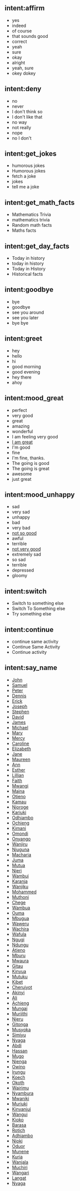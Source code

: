## intent:affirm
- yes
- indeed
- of course
- that sounds good
- correct
- yeah
- sure
- okay
- alright
- yeah, sure
- okey dokey

## intent:deny
- no
- never
- I don't think so
- I don't like that
- no way
- not really
- nope
- no I don't

## intent:get_jokes
- humorous jokes
- Humorous jokes
- fetch a joke
- jokes
- tell me a joke

## intent:get_math_facts
- Mathematics Trivia
- mathematics trivia
- Random math facts
- Maths facts

## intent:get_day_facts
- Today in history
- today in history
- Today in History
- Historical facts

## intent:goodbye
- bye
- goodbye
- see you around
- see you later
- bye bye

## intent:greet
- hey
- hello
- hi
- good morning
- good evening
- hey there
- ahoy

## intent:mood_great
- perfect
- very good
- great
- amazing
- wonderful
- I am feeling very good
- [I am great](mood_great)
- I'm good
- fine
- I'm fine, thanks.
- The going is good
- The going is great
- awesome
- just great

## intent:mood_unhappy
- sad
- very sad
- unhappy
- bad
- very bad
- [not so good](mood_unhappy)
- awful
- terrible
- [not very good](mood_unhappy)
- extremely sad
- so sad
- terrible
- depressed
- gloomy

## intent:switch
- Switch to something else
- Switch To Something else
- Try something else

## intent:continue
- continue same activity
- Continue Same Activity
- Continue activity

## intent:say_name
- [John](PERSON)
- [Samuel](PERSON)
- [Peter](PERSON)
- [Dennis](PERSON)
- [Erick](PERSON)
- [Joseph](PERSON)
- [Stephen](PERSON)
- [David](PERSON)
- [James](PERSON)
- [Michael](PERSON)
- [Mary](PERSON)
- [Mercy](PERSON)
- [Caroline](PERSON)
- [Elizabeth](PERSON)
- [Jane](PERSON)
- [Maureen](PERSON)
- [Ann](PERSON)
- [Esther](PERSON)
- [Lillian](PERSON)
- [Faith](PERSON)
- [Mwangi](PERSON)
- [Maina](PERSON)
- [Otieno](PERSON)
- [Kamau](PERSON)
- [Njoroge](PERSON)
- [Kariuki](PERSON)
- [Odhiambo](PERSON)
- [Ochieng](PERSON)
- [Kimani](PERSON)
- [Omondi](PERSON)
- [Onyango](PERSON)
- [Wanjiru](PERSON)
- [Njuguna](PERSON)
- [Macharia](PERSON)
- [Juma](PERSON)
- [Mutua](PERSON)
- [Njeri](PERSON)
- [Wambui](PERSON)
- [Karanja](PERSON)
- [Wanjiku](PERSON)
- [Mohammed](PERSON)
- [Muthoni](PERSON)
- [Chege](PERSON)
- [Wambua](PERSON)
- [Ouma](PERSON)
- [Mbugua](PERSON)
- [Waweru](PERSON)
- [Wachira](PERSON)
- [Wafula](PERSON)
- [Ngugi](PERSON)
- [Ndungu](PERSON)
- [Atieno](PERSON)
- [Mburu](PERSON)
- [Mwaura](PERSON)
- [Gitau](PERSON)
- [Kinyua](PERSON)
- [Mutuku](PERSON)
- [Kibet](PERSON)
- [Cheruiyot](PERSON)
- [Akinyi](PERSON)
- [Ali](PERSON)
- [Achieng](PERSON)
- [Mungai](PERSON)
- [Muriithi](PERSON)
- [Njeru](PERSON)
- [Gitonga](PERSON)
- [Musyoka](PERSON)
- [Simiyu](PERSON)
- [Nyaga](PERSON)
- [Abdi](PERSON)
- [Hassan](PERSON)
- [Mugo](PERSON)
- [Njenga](PERSON)
- [Owino](PERSON)
- [Irungu](PERSON)
- [Koech](PERSON)
- [Okoth](PERSON)
- [Wairimu](PERSON)
- [Nyambura](PERSON)
- [Mwaniki](PERSON)
- [Muriuki](PERSON)
- [Kinyanjui](PERSON)
- [Wangui](PERSON)
- [Kioko](PERSON)
- [Barasa](PERSON)
- [Rotich](PERSON)
- [Adhiambo](PERSON)
- [Njoki](PERSON)
- [Oduor](PERSON)
- [Munene](PERSON)
- [Kuria](PERSON)
- [Wanjala](PERSON)
- [Muchiri](PERSON)
- [Wangari](PERSON)
- [Langat](PERSON)
- [Nyaga](PERSON)
